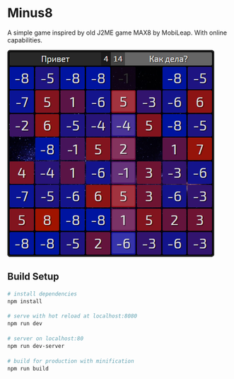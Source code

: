 # Minus8

A simple game inspired by old J2ME game MAX8 by MobiLeap. With online capabilities.

![screenshot](screenshot.png)

## Build Setup

```bash
# install dependencies
npm install

# serve with hot reload at localhost:8080
npm run dev

# server on localhost:80
npm run dev-server

# build for production with minification
npm run build
```
